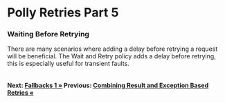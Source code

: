 # Polly Retries Part 5

### Waiting Before Retrying
There are many scenarios where adding a delay before retrying a request will be beneficial. The Wait and Retry policy adds a delay before retrying, this is especially useful for transient faults.

``` cs --region waitAndRetry --source-file .\src\Program.cs --project .\src\PollyDemo.csproj 
```

#### Next: [Fallbacks 1 &raquo;](fallingBack.md) Previous: [Combining Result and Exception Based Retries &laquo;](retryIfIncorrectStatusOrException.md)